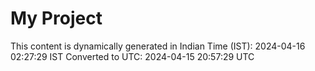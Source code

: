 # My Project

This content is dynamically generated in Indian Time (IST): 2024-04-16 02:27:29 IST
Converted to UTC: 2024-04-15 20:57:29 UTC

